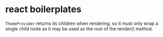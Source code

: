 # react boilerplates

`ThemeProvider` returns its children when rendering, so it must only wrap a single child node as it may be used as the root of the render() method.